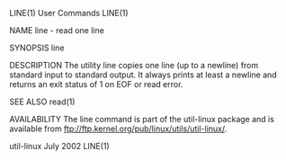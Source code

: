 LINE(1)                                                                                       User Commands                                                                                       LINE(1)

NAME
       line - read one line

SYNOPSIS
       line

DESCRIPTION
       The utility line copies one line (up to a newline) from standard input to standard output.  It always prints at least a newline and returns an exit status of 1 on EOF or read error.

SEE ALSO
       read(1)

AVAILABILITY
       The line command is part of the util-linux package and is available from ftp://ftp.kernel.org/pub/linux/utils/util-linux/.

util-linux                                                                                      July 2002                                                                                         LINE(1)
